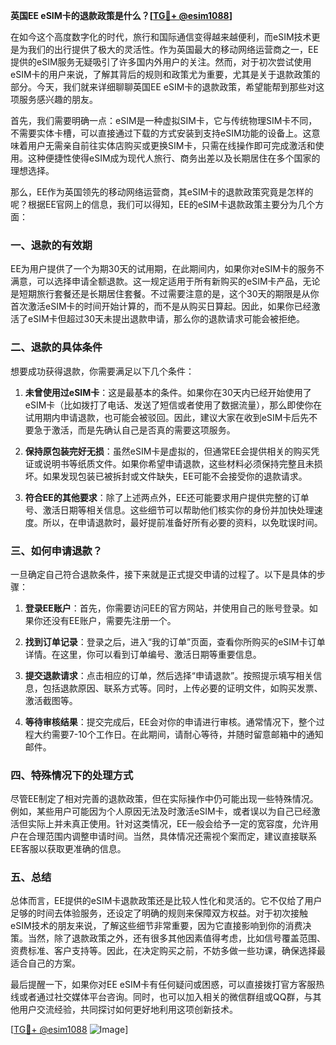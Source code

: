 **英国EE eSIM卡的退款政策是什么？[[TG💪+ @esim1088](https://t.me/s/esim1088)]**

在如今这个高度数字化的时代，旅行和国际通信变得越来越便利，而eSIM技术更是为我们的出行提供了极大的灵活性。作为英国最大的移动网络运营商之一，EE提供的eSIM服务无疑吸引了许多国内外用户的关注。然而，对于初次尝试使用eSIM卡的用户来说，了解其背后的规则和政策尤为重要，尤其是关于退款政策的部分。今天，我们就来详细聊聊英国EE eSIM卡的退款政策，希望能帮到那些对这项服务感兴趣的朋友。

首先，我们需要明确一点：eSIM是一种虚拟SIM卡，它与传统物理SIM卡不同，不需要实体卡槽，可以直接通过下载的方式安装到支持eSIM功能的设备上。这意味着用户无需亲自前往实体店购买或更换SIM卡，只需在线操作即可完成激活和使用。这种便捷性使得eSIM成为现代人旅行、商务出差以及长期居住在多个国家的理想选择。

那么，EE作为英国领先的移动网络运营商，其eSIM卡的退款政策究竟是怎样的呢？根据EE官网上的信息，我们可以得知，EE的eSIM卡退款政策主要分为几个方面：

### 一、退款的有效期

EE为用户提供了一个为期30天的试用期，在此期间内，如果你对eSIM卡的服务不满意，可以选择申请全额退款。这一规定适用于所有新购买的eSIM卡产品，无论是短期旅行套餐还是长期居住套餐。不过需要注意的是，这个30天的期限是从你首次激活eSIM卡的时间开始计算的，而不是从购买日算起。因此，如果你已经激活了eSIM卡但超过30天未提出退款申请，那么你的退款请求可能会被拒绝。

### 二、退款的具体条件

想要成功获得退款，你需要满足以下几个条件：

1. **未曾使用过eSIM卡**：这是最基本的条件。如果你在30天内已经开始使用了eSIM卡（比如拨打了电话、发送了短信或者使用了数据流量），那么即使你在试用期内申请退款，也可能会被驳回。因此，建议大家在收到eSIM卡后先不要急于激活，而是先确认自己是否真的需要这项服务。

2. **保持原包装完好无损**：虽然eSIM卡是虚拟的，但通常EE会提供相关的购买凭证或说明书等纸质文件。如果你希望申请退款，这些材料必须保持完整且未损坏。如果发现包装已被拆封或文件缺失，EE可能不会接受你的退款请求。

3. **符合EE的其他要求**：除了上述两点外，EE还可能要求用户提供完整的订单号、激活日期等相关信息。这些细节可以帮助他们核实你的身份并加快处理速度。所以，在申请退款时，最好提前准备好所有必要的资料，以免耽误时间。

### 三、如何申请退款？

一旦确定自己符合退款条件，接下来就是正式提交申请的过程了。以下是具体的步骤：

1. **登录EE账户**：首先，你需要访问EE的官方网站，并使用自己的账号登录。如果你还没有EE账户，需要先注册一个。

2. **找到订单记录**：登录之后，进入“我的订单”页面，查看你所购买的eSIM卡订单详情。在这里，你可以看到订单编号、激活日期等重要信息。

3. **提交退款请求**：点击相应的订单，然后选择“申请退款”。按照提示填写相关信息，包括退款原因、联系方式等。同时，上传必要的证明文件，如购买发票、激活截图等。

4. **等待审核结果**：提交完成后，EE会对你的申请进行审核。通常情况下，整个过程大约需要7-10个工作日。在此期间，请耐心等待，并随时留意邮箱中的通知邮件。

### 四、特殊情况下的处理方式

尽管EE制定了相对完善的退款政策，但在实际操作中仍可能出现一些特殊情况。例如，某些用户可能因为个人原因无法及时激活eSIM卡，或者误以为自己已经激活但实际上并未真正使用。针对这类情况，EE一般会给予一定的宽容度，允许用户在合理范围内调整申请时间。当然，具体情况还需视个案而定，建议直接联系EE客服以获取更准确的信息。

### 五、总结

总体而言，EE提供的eSIM卡退款政策还是比较人性化和灵活的。它不仅给了用户足够的时间去体验服务，还设定了明确的规则来保障双方权益。对于初次接触eSIM技术的朋友来说，了解这些细节非常重要，因为它直接影响到你的消费决策。当然，除了退款政策之外，还有很多其他因素值得考虑，比如信号覆盖范围、资费标准、客户支持等。因此，在决定购买之前，不妨多做一些功课，确保选择最适合自己的方案。

最后提醒一下，如果你对EE eSIM卡有任何疑问或困惑，可以直接拨打官方客服热线或者通过社交媒体平台咨询。同时，也可以加入相关的微信群组或QQ群，与其他用户交流经验，共同探讨如何更好地利用这项创新技术。

[[TG💪+ @esim1088](https://t.me/s/esim1088) ![Image](https://i.postimg.cc/4NQfJmqS/Snipaste-2025-05-13-00-14-12.png)]